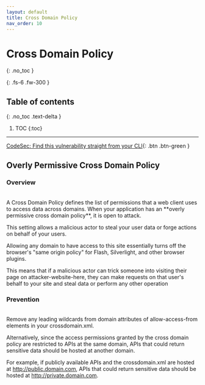 ```yaml
---
layout: default
title: Cross Domain Policy
nav_order: 10
---
```


# Cross Domain Policy
{: .no_toc }

{: .fs-6 .fw-300 }

## Table of contents
{: .no_toc .text-delta }

1. TOC
{:toc}

---
[CodeSec: Find this vulnerability straight from your CLI](https://www.contrastsecurity.com/developer/codesec/){: .btn .btn-green }

## Overly Permissive Cross Domain Policy

### Overview 
<br/>
A Cross Domain Policy defines the list of permissions that a web client uses to access data across domains.
When your application has an **overly permissive cross domain policy**, it is open to attack.

This setting allows a malicious actor to steal your user data or forge actions on behalf of your users. 

Allowing any domain to have access to this site essentially turns off the browser's "same origin policy" for Flash, Silverlight, and other browser plugins. 

This means that if a malicious actor can trick someone into visiting their page on attacker-website-here, they can make requests on that user's behalf to your site and steal data or perform any other operation

### Prevention 
<br/>
Remove any leading wildcards from domain attributes of allow-access-from elements in your crossdomain.xml. 

Alternatively, since the access permissions granted by the cross domain policy are restricted to APIs at the same domain, 
APIs that could return sensitive data should be hosted at another domain. 

For example, if publicly available APIs and the crossdomain.xml are hosted at http://public.domain.com, APIs that could return sensitive data should be hosted at http://private.domain.com.

